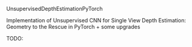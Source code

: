 UnsupervisedDepthEstimationPyTorch

Implementation of Unsupervised CNN for Single View Depth Estimation: Geometry to the Rescue in PyTorch + some upgrades

TODO:
